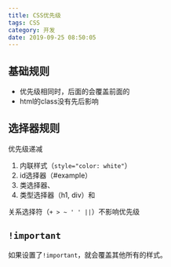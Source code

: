 ```yaml
---
title: CSS优先级
tags: CSS
category: 开发
date: 2019-09-25 08:50:05
---
```



## 基础规则
* 优先级相同时，后面的会覆盖前面的
* html的class没有先后影响

<!-- more -->

<script async src="//jsfiddle.net/littlebaozi/rv9pw4qL/embed/html,css,result/"></script>

## 选择器规则
优先级递减
1. 内联样式（`style="color: white"`）
2. id选择器（#example）
3. 类选择器、
4. 类型选择器（h1, div）和

关系选择符（`+ > ~ ' ' ||`）不影响优先级

## `!important`
如果设置了`!important`，就会覆盖其他所有的样式。
